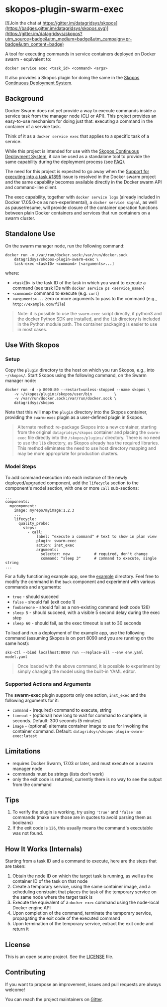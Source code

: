 # skopos-plugin-swarm-exec

[![Join the chat at https://gitter.im/datagridsys/skopos](https://badges.gitter.im/datagridsys/skopos.svg)](https://gitter.im/datagridsys/skopos?utm_source=badge&utm_medium=badge&utm_campaign=pr-badge&utm_content=badge)

A tool for executing commands in service containers deployed on Docker swarm - equivalent to:

`docker service exec <task_id> <command> <args>`

It also provides a Skopos plugin for doing the same in the [Skopos Continuous Deployment System](http://datagridsys.com).

## Background

Docker Swarm does not yet provide a way to execute commands inside a service
task from the manager node (CLI or API). This project provides an easy-to-use
mechanism for doing just that: executing a command in the container of a service task.

Think of it as a `docker service exec` that applies to a specific task of a service.

While this project is intended for use with the [Skopos Continuous Deployment System](http://datagridsys.com),
it can be used as a standalone tool to provide the same capability during the deployment process (see [FAQ](http://datagridsys.com/skopos-faq/)).

The need for this project is expected to go away when the
[Support for executing into a task #1895](https://github.com/docker/swarmkit/issues/1895)
issue is resolved in the Docker swarm project and the same capability becomes available
directly in the Docker swarm API and command-line client. 

The exec capability, together with `docker service logs` (already included in Docker 17.05.0-ce as non-experimental), a `docker service signal`, as well as pause/resume, will provide closure of the container operation functions between plain Docker containers and services that run containers on a swarm cluster.

## Standalone Use

On the swarm manager node, run the following command:

```
docker run -v /var/run/docker.sock:/var/run/docker.sock
    datagridsys/skopos-plugin-swarm-exec \
    task-exec <taskID> <command> [<arguments>...]
```

where:

* `<taskID>` is the task ID of the task in which you want to execute a command (see task IDs with `docker service ps <service_name>`)
* `<command>` command to execute (e.g. `curl`)
* `<arguments>...` zero or more arguments to pass to the command (e.g., `http://example.com/file`)

>Note: it is possible to use the `swarm-exec` script directly, if python3 and
the docker Python SDK are installed, and the `lib` directory is included in the
Python module path. The container packaging is easier to use in most cases.


## Use With Skopos

### Setup

Copy the `plugin` directory to the host on which you run Skopos, e.g., into `~/skopos/`.
Start Skopos using the following command, on the Swarm manager node:

```
docker run -d -p 8090:80 --restart=unless-stopped --name skopos \
    -v ~/skopos/plugin:/skopos/user/bin          \
    -v /var/run/docker.sock:/var/run/docker.sock \
    datagridsys/skopos
```

Note that this will map the `plugin` directory into the Skopos container, providing
the `swarm-exec` plugin as a user-defined plugin in Skopos.

>Alternate method: re-package Skopos into a new container, starting from
the original `datagridsys/skopos` container and placing the `swarm-exec` file
directly into the `/skopos/plugins/` directory. There is no need to use the `lib`
directory, as Skopos already has the required libraries. This method eliminates the
need to use host directory mapping and may be more appropriate for production clusters.

### Model Steps

To add command execution into each instance of the newly deployed/upgraded
component, add the `lifecycle` section to the component's model section, with
one or more `call` sub-sections:

```
...
components:
  mycomponent:
    image: myrepo/myimage:1.2.3
    ...
    lifecycle:
      quality_probe:
        steps:
          - call:
              label: "execute a command" # text to show in plan view
              plugin: swarm-exec
              action: inst_exec
              arguments:
                selector: new 		    # required, don't change
                command: "sleep 3"      # command to execute, single string
...
```

For a fully functioning example app, see the [example](example/) directory. Feel
free to modify the command in the `back` component and experiment with various
commands and arguments:

* `true` - should succeed
* `false` - should fail (exit code 1)
* `foobarnone` - should fail as a non-existing command (exit code 126)
* `sleep 5` - should succeed, with a visible 5 second delay during the exec step
* `sleep 60` - should fail, as the exec timeout is set to 30 seconds

To load and run a deployment of the example app, use the following command
(assuming Skopos is on port 8090 and you are running on the same host):

`sks-ctl --bind localhost:8090 run --replace-all --env env.yaml model.yaml`

>Once loaded with the above command, it is possible to experiment by simply
changing the model using the built-in YAML editor.


### Supported Actions and Arguments

The **swarm-exec** plugin supports only one action, `inst_exec` and the following arguments for it:

* `command` - (required) command to execute, string
* `timeout` - (optional) how long to wait for command to complete, in seconds. Default: 300 seconds (5 minutes)
* `image` - (optional) alternate container image to use for invoking the container command. Default: `datagridsys/skopos-plugin-swarm-exec:latest`

## Limitations

* requires Docker Swarm, 17.03 or later, and must execute on a swarm manager node
* commands must be strings (lists don't work)
* only the exit code is returned, currently there is no way to see the output from the command

## Tips

1. To verify the plugin is working, try using `'true'` and `'false'` as commands (make sure those are in quotes to avoid parsing them as booleans)
1. If the exit code is `126`, this usually means the command's executable was not found.

## How It Works (Internals)

Starting from a task ID and a command to execute, here are the steps that are taken:

1. Obtain the node ID on which the target task is running, as well as the container ID
of the task on that node
1. Create a temporary service, using the same container image, and a scheduling constraint
that places the task of the temporary service on the same node where the target task is
1. Execute the equivalent of a `docker exec` command using the node-local Docker engine API
1. Upon completion of the command, terminate the temporary service, propagating the exit code of the executed command
1. Upon termination of the temporary service, extract the exit code and return it

## License

This is an open source project. See the [LICENSE](LICENSE) file.

## Contributing

If you want to propose an improvement, issues and pull requests are always welcome!

You can reach the project maintainers on [Gitter](https://gitter.im/datagridsys/skopos).
